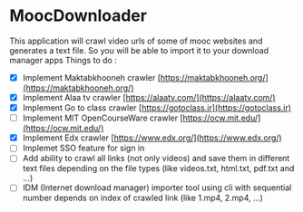 # MoocDownloader
This application will crawl video urls of some of mooc websites and generates a text file. So you will be able to import it to your download manager apps
Things to do :

- [x] Implement Maktabkhooneh crawler [https://maktabkhooneh.org/](https://maktabkhooneh.org/)
- [x] Implement Alaa tv crawler [https://alaatv.com/](https://alaatv.com/)
- [x] Implement Go to class crawler [https://gotoclass.ir](https://gotoclass.ir)
- [ ] Implement MIT OpenCourseWare crawler [https://ocw.mit.edu/](https://ocw.mit.edu/)
- [x] Implement Edx crawler [https://www.edx.org/](https://www.edx.org/)
- [ ] Implemet SSO feature for sign in
- [ ] Add ability to crawl all links (not only videos) and save them in different text files depending on the file types (like videos.txt, html.txt, pdf.txt and ...)
- [ ] IDM (Internet download manager) importer tool using cli with sequential number depends on index of crawled link (like 1.mp4, 2.mp4, ...)
